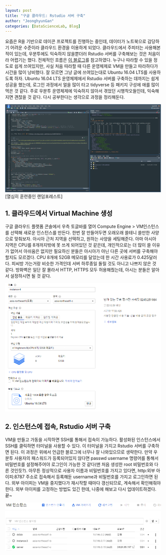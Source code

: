 ```yaml
---
layout: post
title: "구글 클라우드: Rstudio 서버 구축"
author: "JeonghyunGan"
categories: [DataScienceLab, Blog]
---
```


요즘은 R을 기반으로 데이콘 프로젝트를 진행하는 중인데, 데이터가 노트북으로 감당하기 어려운 수준이라 클라우드 환경을 이용하게 되었다. 클라우드에서 주피터는 사용해본 적이 있는데, 우분투에도 익숙하지 않을뿐더러 Rstudio 서버를 구축해보는 것은 처음이라 어렵기는 했다. 전체적인 흐름은 [이 블로그](https://su2cstar.github.io/gcp/2019/03/28/Jupyter-Notebook-and-RStudio-on-GCP.html)를 참고하였다. 누구나 따라할 수 있을 정도로 쉽게 쓰여있지만, 사실 처음 따라할 때 다른 운영체제로 VM을 만들고 따라하다가 시간을 많이 낭비했다. 잘 모르면 그냥 글에 쓰여있는대로 Ubuntu 16.04 LTS를 사용하도록 하자. Ubuntu 16.04 LTS 운영체제에서 Rstudio 서버를 구축하는 데까지는 쉽게 성공을 했는데, 로그인 과정에서 얼을 많이 타고 tidyverse 등 패키지 구성에 애를 많이 먹은 것 같다. 주로 우분투 운영체제에 익숙하지 않아서 겪었던 시행착오들인데, 익숙해지면 괜찮을 것 같다. 다시 공부한다는 생각으로 과정을 정리해둔다.

![Rserver](/assets/article_images/rserver.png)
[열심히 훈련중인 랜덤포레스트]

## 1. 클라우드에서 Virtual Machine 생성

구글 클라우드 플랫폼 콘솔에서 우측 토글바를 열어 Compute Engine > VM인스턴스를 선택해 새로운 인스턴스를 만든다. 한번 잘 만들어두면 오래오래 쓸테니 쓸만한 사양으로 맞춰보자. 아시아 근처 지역을 선택하고, 원하는 사양을 세팅해준다. 아마 아시아 지역은 CPU를 8개까지밖에 못 쓰게 되어있던 것 같은데, 개인적으로는 더 많이 쓸 이유가 없어서 아쉬움은 없지만 필요하신 분들은 아시아가 아닌 다른 곳에 서버를 구축해야 할지도 모르겠다. CPU 8개에 52GB 메모리를 달았는데 한 시간 사용료가 0.425달러다. 피씨방 가는거랑 비슷한 가격인데 서버 하루종일 돌릴 것도 아니고 나쁘지 않은 것 같다. 방화벽은 일단 잘 몰라서 HTTP, HTTPS 모두 허용해줬는데, 아시는 분들은 알아서 설정하시면 될 것 같다.

![VM](/assets/article_images/VM.png)

## 2. 인스턴스에 접속, Rstudio 서버 구축

VM을 만들고 가동을 시작하면 SSH룰 통해서 접속이 가능하다. 활성화된 인스턴스에서 SSH를 클릭하면 터미널을 사용할 수 있다. 이 터미널을 가지고 Rstudio 서버를 구축하면 된다. 이 과정은 위에서 언급한 블로그에 너무나 잘 나와있으므로 생략한다. 만약 우분투 사용자의 패스워드가 등록되어있지 않다면 passwd username 명령어를 통해서 비밀번호를 설정해주어야 로그인이 가능한 것 같다(맨 처음 생성한 root 비밀번호와 다른 것인듯?). 아무튼 정상적으로 사용자 이름과 비밀번호를 가지고 있다면, http:외부 아이피:8787 주소로 접속해서 등록해둔 username과 비밀번호를 가지고 로그인하면 된다. 외부 아이피는 VM을 중지했다가 재시작할 때마다 갱신되므로, 계속해서 확인해줘야 한다. 외부 아이피를 고정하는 방법도 있긴 한데, 나중에 해보고 다시 업데이트하겠다. 끝~

![SSH](/assets/article_images/SSH.png)
